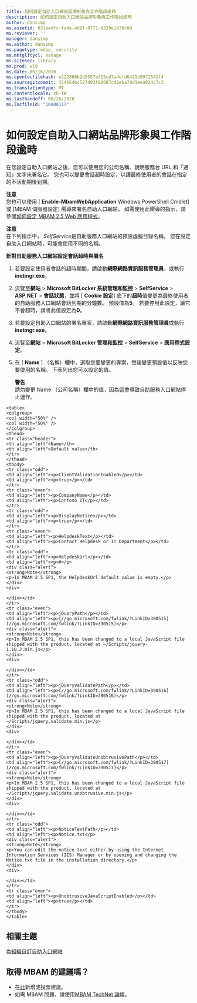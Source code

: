 ```yaml
---
title: 如何設定自助入口網站品牌形象與工作階段逾時
description: 如何設定自助入口網站品牌形象與工作階段逾時
author: dansimp
ms.assetid: 031eedfc-fade-4d2f-8771-b329e1d38c0d
ms.reviewer: ''
manager: dansimp
ms.author: dansimp
ms.pagetype: mdop, security
ms.mktglfcycl: manage
ms.sitesec: library
ms.prod: w10
ms.date: 06/16/2016
ms.openlocfilehash: e222880b2d5557ef15cd7a4efd6421b9972541f4
ms.sourcegitcommit: 354664bc527d93f80687cd2eba70d1eea024c7c3
ms.translationtype: MT
ms.contentlocale: zh-TW
ms.lasthandoff: 06/26/2020
ms.locfileid: "10800117"
---
```

# 如何設定自助入口網站品牌形象與工作階段逾時


在您設定自助入口網站之後，您可以使用您的公司名稱、說明服務台 URL 和「通知」文字來署名它。 您也可以變更會話超時設定，以讓最終使用者的會話在指定的不活動期後到期。

**注意**  
您也可以使用 [ **Enable-MbamWebApplication** Windows PowerShell Cmdlet] 或 [MBAM 伺服器設定] 嚮導來署名自助入口網站。 如需使用此嚮導的指示，請參閱[如何設定 MBAM 2.5 Web 應用程式](how-to-configure-the-mbam-25-web-applications.md)。



**注意**  
在下列指示中， *SelfService*是自助服務入口網站的預設虛擬目錄名稱。 您在設定自助入口網站時，可能會使用不同的名稱。



**針對自助服務入口網站設定會話超時與署名**

1.  若要設定使用者會話的超時期間，請啟動**網際網路資訊服務管理員**，或執行**inetmgr.exe**。

2.  流覽至**網站** &gt; **Microsoft BitLocker 系統管理和監控** &gt; **SelfService** &gt; **ASP.NET** &gt; **會話狀態**，並將 [ **Cookie 設定**] 底下的**超時**值變更為最終使用者的自助服務入口網站會話到期的分鐘數。 預設值為**5**。 若要停用此設定，讓它不會超時，請將此值設定為**0**。

3.  若要設定自助入口網站的署名專案，請啟動**網際網路資訊服務管理員**或執行**inetmgr.exe**。

4.  流覽至**網站** &gt; **Microsoft BitLocker 管理和監控** &gt; **SelfService** &gt; **應用程式設定**。

5.  在 [ **Name** ] （名稱）欄中，選取您要變更的專案，然後變更預設值以反映您要使用的名稱。 下表列出您可以設定的值。

    **警告**  
    請勿變更 Name （公司名稱）欄中的值，因為這會導致自助服務入口網站停止運作。



~~~
<table>
<colgroup>
<col width="50%" />
<col width="50%" />
</colgroup>
<thead>
<tr class="header">
<th align="left">Name</th>
<th align="left">Default value</th>
</tr>
</thead>
<tbody>
<tr class="odd">
<td align="left"><p>ClientValidationEnabled</p></td>
<td align="left"><p>true</p></td>
</tr>
<tr class="even">
<td align="left"><p>CompanyName</p></td>
<td align="left"><p>Contoso IT</p></td>
</tr>
<tr class="odd">
<td align="left"><p>DisplayNotice</p></td>
<td align="left"><p>true</p></td>
</tr>
<tr class="even">
<td align="left"><p>HelpdeskText</p></td>
<td align="left"><p>Contact Helpdesk or IT Department</p></td>
</tr>
<tr class="odd">
<td align="left"><p>HelpdeskUrl</p></td>
<td align="left"><p>#</p>
<div class="alert">
<strong>Note</strong>  
<p>In MBAM 2.5 SP1, the HelpdeskUrl default value is empty.</p>
</div>
<div>

</div></td>
</tr>
<tr class="even">
<td align="left"><p>jQueryPath</p></td>
<td align="left"><p>[//go.microsoft.com/fwlink/?LinkID=390515](//go.microsoft.com/fwlink/?LinkID=390515)</p>
<div class="alert">
<strong>Note</strong>  
<p>In MBAM 2.5 SP1, this has been changed to a local JavaScript file shipped with the product, located at ~/Scripts/jquery-1.10.2.min.js</p>
</div>
<div>

</div></td>
</tr>
<tr class="odd">
<td align="left"><p>jQueryValidatePath</p></td>
<td align="left"><p>[//go.microsoft.com/fwlink/?LinkID=390516](//go.microsoft.com/fwlink/?LinkID=390516)</p>
<div class="alert">
<strong>Note</strong>  
<p>In MBAM 2.5 SP1, this has been changed to a local JavaScript file shipped with the product, located at ~/Scripts/jquery.validate.min.js</p>
</div>
<div>

</div></td>
</tr>
<tr class="even">
<td align="left"><p>jQueryValidateUnobtrusivePath</p></td>
<td align="left"><p>[//go.microsoft.com/fwlink/?LinkID=390517](//go.microsoft.com/fwlink/?LinkID=390517)</p>
<div class="alert">
<strong>Note</strong>  
<p>In MBAM 2.5 SP1, this has been changed to a local JavaScript file shipped with the product, located at ~/Scripts/jquery.validate.unobtrusive.min.js</p>
</div>
<div>

</div></td>
</tr>
<tr class="odd">
<td align="left"><p>NoticeTextPath</p></td>
<td align="left"><p>Notice.txt</p>
<div class="alert">
<strong>Note</strong>  
<p>You can edit the notice text either by using the Internet Information Services (IIS) Manager or by opening and changing the Notice.txt file in the installation directory.</p>
</div>
<div>

</div></td>
</tr>
<tr class="even">
<td align="left"><p>UnobtrusiveJavaScriptEnabled</p></td>
<td align="left"><p>true</p></td>
</tr>
</tbody>
</table>
~~~





## 相關主題


[為組織自訂自助入口網站](customizing-the-self-service-portal-for-your-organization.md)



## 取得 MBAM 的建議嗎？
- 在[此](http://mbam.uservoice.com/forums/268571-microsoft-bitlocker-administration-and-monitoring)新增或投票建議。 
- 如需 MBAM 問題，請使用[MBAM TechNet 論壇](https://social.technet.microsoft.com/Forums/home?forum=mdopmbam)。 






